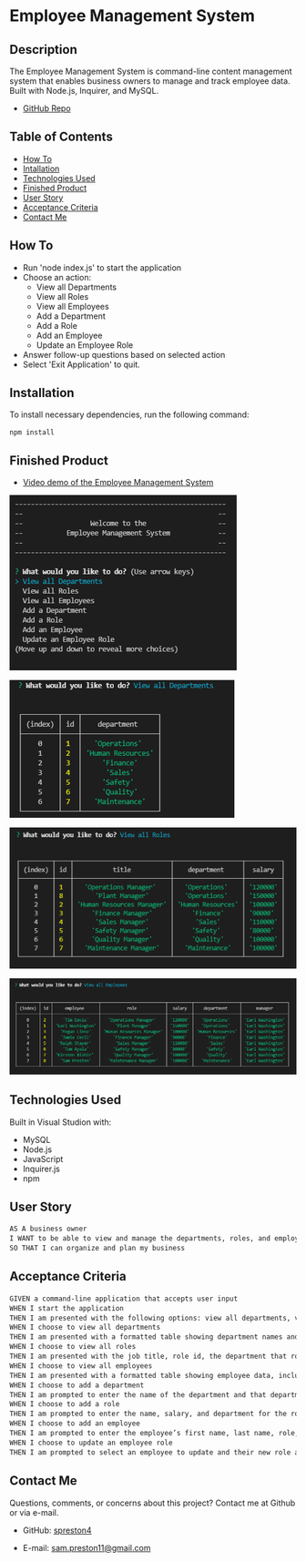 # Employee Management System

## Description

The Employee Management System is  command-line content management system that enables business owners to manage and track employee data. Built with Node.js, Inquirer, and MySQL.

* [GitHub Repo](https://github.com/spreston4/employee-management-system)

## Table of Contents

* [How To](#how-to)
* [Intallation](#installation)
* [Technologies Used](#technologies-used)
* [Finished Product](#finished-product)
* [User Story](#user-story)
* [Acceptance Criteria](#acceptance-criteria)
* [Contact Me](#contact-me)

## How To

* Run 'node index.js' to start the application
* Choose an action:
    - View all Departments
    - View all Roles
    - View all Employees
    - Add a Department
    - Add a Role
    - Add an Employee
    - Update an Employee Role
* Answer follow-up questions based on selected action
* Select 'Exit Application' to quit.

## Installation

To install necessary dependencies, run the following command:
```
npm install
```

## Finished Product

* [Video demo of the Employee Management System](https://drive.google.com/file/d/1mt47EnnMJoJV0RsauiJWek-e3TM-rV29/view)

![Welcome](./assets/1.PNG)

![Departments](./assets/2.PNG)

![Roles](./assets/3.PNG)

![Employees](./assets/4.PNG)



## Technologies Used

Built in Visual Studion with:
* MySQL 
* Node.js
* JavaScript
* Inquirer.js
* npm


## User Story

```md
AS A business owner
I WANT to be able to view and manage the departments, roles, and employees in my company
SO THAT I can organize and plan my business
```

## Acceptance Criteria

```md
GIVEN a command-line application that accepts user input
WHEN I start the application
THEN I am presented with the following options: view all departments, view all roles, view all employees, add a department, add a role, add an employee, and update an employee role
WHEN I choose to view all departments
THEN I am presented with a formatted table showing department names and department ids
WHEN I choose to view all roles
THEN I am presented with the job title, role id, the department that role belongs to, and the salary for that role
WHEN I choose to view all employees
THEN I am presented with a formatted table showing employee data, including employee ids, first names, last names, job titles, departments, salaries, and managers that the employees report to
WHEN I choose to add a department
THEN I am prompted to enter the name of the department and that department is added to the database
WHEN I choose to add a role
THEN I am prompted to enter the name, salary, and department for the role and that role is added to the database
WHEN I choose to add an employee
THEN I am prompted to enter the employee’s first name, last name, role, and manager, and that employee is added to the database
WHEN I choose to update an employee role
THEN I am prompted to select an employee to update and their new role and this information is updated in the database 
```

## Contact Me

Questions, comments, or concerns about this project? Contact me at Github or via e-mail.

* GitHub: [spreston4](https://github.com/spreston4)

* E-mail: [sam.preston11@gmail.com](mailto:sam.preston11@gmail.com)

